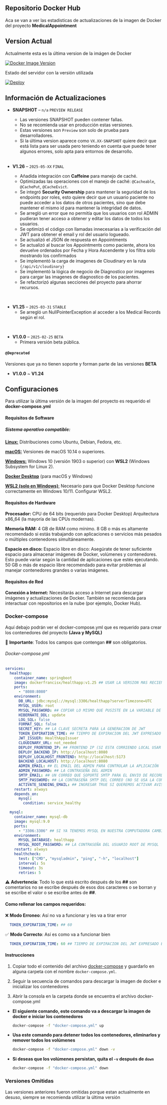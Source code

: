 ## Repositorio Docker Hub
Aca se van a ver las estadisticas de actualizaciones de la imagen de Docker del proyecto **MedicalAppointment**

## Version Actual

Actualmente esta es la última version de la imágen de Docker

[![Docker Image Version](https://img.shields.io/docker/v/dockerfrancisx/healthapp?label=Health-App&tag=latest&style=for-the-badge)](https://hub.docker.com/r/dockerfrancisx/healthapp)

Estado del servidor con la versión utilizada

[![Deploy](https://img.shields.io/badge/SWAGGER%20Deploy-ONLINE%20V1.26--SNAPSHOT-green?style=for-the-badge)](https://healthapplication.koyeb.app/swagger-ui.html)

## Información de Actualizaciones

- **SNAPSHOT** – `n/a` `PREVIEW RELEASE`
  - Las versiones SNAPSHOT pueden contener fallas.
  - No se recomienda usar en producción estas versiones.
  - Estas versiones son `Preview` son solo de prueba para desarrolladores.
  - Si la última version aparece como `VX.XX-SNAPSHOT` quiere decir que está lista para ser usada pero teniendo en cuenta que puede tener algunos errores, solo apta para entornos de desarrollo.

  <br>

- **V1.26** – `2025-05-XX` `FINAL`
    - Añadida integración con **Caffeine** para manejo de caché.
    - Optimizadas las operaciones con el manejo de caché: `@Cacheable`, `@CachePut`, `@CacheEvict`.
    - Se integró **Security Ownership** para mantener la seguridad de los endpoints por roles, esto quiere decir que un usuario paciente no puede acceder a los datos de otros pacientes, sino que debe mantener el mismo id para mantener la integridad de datos.
    - Se arregló un error que no permitía que los usuarios con rol ADMIN pudieran tener acceso a obtener y editar los datos de todos los usuarios.
    - Se optimizó el código con llamadas innecesarias a la verificación del JWT para obtener el email y rol del usuario logueado.
    - Se actualizó el JSON de respuesta en Appointments
    - Se actualizó al buscar los Appointments como paciente, ahora los devuelve ordenados por Fecha y Hora Ascendente y los filtra solo mostrando los confirmados
    - Se implementó la carga de imagenes de Cloudinary en la ruta `{/api/v1/cloudinary}`
    - Se implementó la lógica de negocio de Diagnostico por imagenes para cargar las imagenes de diagnostico de los pacientes.
    - Se refactorizó algunas secciones del proyecto para ahorrar recursos.

<br>

- **V1.25** – `2025-03-31` `STABLE`
  - Se arregló un NullPointerException al acceder a los Medical Records según el rol.

<br>

- **V1.0.0** – `2025-02-25` `BETA`
  - Primera versión beta pública.

#### `@Deprecated`
Versiones que ya no tienen soporte y forman parte de las versiones **BETA**

- **V1.0.0** ~ **V1.24**

## Configuraciones
Para utilizar la última versión de la imagen del proyecto es requerido el **docker-compose.yml**

#### Requisitos de Software
  
##### Sistema operativo compatible:

  <u>**Linux:**</u> Distribuciones como Ubuntu, Debian, Fedora, etc.

  <u>**macOS:**</u> Versiones de macOS 10.14 o superiores.

  <u>**Windows:**</u> Windows 10 (versión 1903 o superior) con **WSL2** (Windows Subsystem for Linux 2).

  <u>**Docker Desktop**</u> (para macOS y Windows)

  <u>**WSL2 (solo en Windows)**:</u> Necesario para que Docker Desktop funcione correctamente en Windows 10/11. Configurar WSL2.

#### Requisitos de Hardware

  **Procesador:**
  CPU de 64 bits (requerido para Docker Desktop)
  Arquitectura x86_64 (la mayoría de las CPUs modernas).

  **Memoria RAM:**
  4 GB de RAM como mínimo.
  8 GB o más es altamente recomendado si estás trabajando con aplicaciones o servicios más pesados  o múltiples contenedores simultáneamente.

  **Espacio en disco:**
  Espacio libre en disco: Asegúrate de tener suficiente espacio para almacenar imágenes de Docker,  volúmenes y contenedores. Esto puede variar según la cantidad de aplicaciones que estés  ejecutando.
  50 GB o más de espacio libre recomendado para evitar problemas al manejar contenedores grandes o  varias imágenes.

#### Requisitos de Red
**Conexión a Internet:** Necesitarás acceso a Internet para descargar imágenes y actualizaciones de Docker. También se recomienda para interactuar con repositorios en la nube (por ejemplo, Docker Hub).

### Docker-compose
Aquí debajo podrán ver el docker-compose.yml que es requerido para crear los contenedores del proyecto **(Java y MySQL)**


🚨 **Importante**: Todos los campos que contengan **##** son obligatorios.

###### Docker-compose.yml
```yml
services:
  healthapp:
    container_name: springboot
    image: dockerfrancisx/healthapp:v1.25 ## USAR LA VERSION MAS RECIENTE, SOLO SE CAMBIA EL VX.XX
    ports: 
      - "8080:8080"
    environment:
      DB_URL: jdbc:mysql://mysql:3306/healthapp?serverTimezone=UTC
      MYSQL_USER: root
      MYSQL_PASSWORD: ## COPIAR LO MISMO QUE PUSISTE EN LA VARIABLE DE ENTORNO DE MYSQL 'MYSQL_ROOT_PASSWORD'
      HIBERNATE_DDL: update
      LOG_SQL: false
      FORMAT_SQL: false
      SECRET_KEY: ## LA CLAVE SECRETA PARA LA GENERACION DE JWT
      TOKEN_EXPIRATION_TIME: ## TIEMPO DE EXPIRACION DEL JWT EXPRESADO EN MINUTOS
      JWT_ISSUER: HealthAppIssuer
      CLOUDINARY_URL: not_needed
      DEPLOY_FRONTEND_IP: ## FRONTEND IP (SI ESTA CORRIENDO LOCAL USAR EL MISMO QUE DEPLOY_LOCALHOST_FRONTEND)
      DEPLOY_BACKEND_IP: http://localhost:8080
      DEPLOY_LOCALHOST_FRONTEND: http://localhost:5173
      BACKEND_LOCALHOST: http://localhost:8080
      ADMIN_EMAIL: ## EL EMAIL DEL ADMIN PARA CONTROLAR LA APLICACIÓN
      ADMIN_PASSWORD: ## LA CONTRASEÑA DEL ADMIN
      SMTP_EMAIL: ## UN CORREO QUE SOPORTE SMTP PARA EL ENVIO DE RECORDATORIOS O AVISOS
      SMTP_PASSWORD: ## LA CONTRASEÑA SMTP DEL CORREO (NO SE USA LA CONTRASEÑA DEL CORREO)
      ACTIVATE_SENDING_EMAIL: ## INGRESAR TRUE SI QUEREMOS ACTIVAR AVISOS O RECORDATORIOS DE ENVIO DE CORREOS SINO FALSE SI LO DESACTIVAMOS
    restart: always
    depends_on:
      mysql:
        condition: service_healthy

  mysql:
    container_name: mysql-db
    image: mysql:9.0
    ports: 
      - "3306:3306" ## SI YA TENEMOS MYSQL EN NUESTRA COMPUTADORA CAMBIAR 3306:3306 POR 3308:3308
    environment:
      MYSQL_DATABASE: healthapp
      MYSQL_ROOT_PASSWORD: ## LA CONTRASEÑA DEL USUARIO ROOT DE MYSQL
    restart: always
    healthcheck:
      test: ["CMD", "mysqladmin", "ping", "-h", "localhost"]
      interval: 5s
      timeout: 3s
      retries: 5
```

⚠️ **Advertencia**: Todo lo que está escrito después de los **##** son comentarios no se escribe después de esos dos caracteres o se borran y se escribe el valor o se escribe antes de **##**.

#### Como rellenar los campos requeridos:

❌ **Modo Erroneo**: Así no va a funcionar y les va a tirar error
```yml
  TOKEN_EXPIRATION_TIME: ## 60
```

✅ **Modo Correcto**: Así es como va a funcionar bien
```yml
  TOKEN_EXPIRATION_TIME: 60 ## TIEMPO DE EXPIRACION DEL JWT EXPRESADO EN MINUTOS
```

#### Instrucciones

1. Copiar todo el contenido del archivo [docker-compose](#docker-compose) y guardarlo en alguna carpeta con el nombre `docker-compose.yml`.

2. Seguir la secuencia de comandos para descargar la imagen de docker e inicializar los contenedores

3. Abrir la consola en la carpeta donde se encuentra el archivo docker-compose.yml
  - **El siguiente comando, este comando va a descargar la imagen de docker e iniciar los contenedores**
    ```bash
    docker-compose -f "docker-compose.yml" up
    ```

  - **Usa este comando para detener todos los contenedores, eliminarlos y remover todos los   volúmenes**  
    ```bash
    docker-compose -f "docker-compose.yml" down -v
    ```

- **Si deseas que los volúmenes persistan, quita el `-v` después de `down`**  
  ```bash
  docker-compose -f "docker-compose.yml" down
  ```

### Versiones Omitidas
Las versiones anteriores fueron omitidas porque estan actualmente en desuso, siempre se recomienda utilizar la última versión
